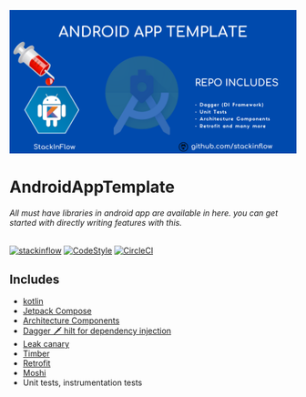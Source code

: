 <p align="center">
<img alt="AndroidAppTemplate" src="art/banner.png">
</p>

# AndroidAppTemplate
###### All must have libraries in android app are available in here. you can get started with directly writing features with this.

[![stackinflow](https://img.shields.io/badge/stackinflow-opensource-brightgreen)](https://stackinflow.github.io/)
[![CodeStyle](https://img.shields.io/badge/code%20style-%E2%9D%A4-FF4081.svg)](https://ktlint.github.io/)
[![CircleCI](https://circleci.com/gh/stackinflow/AndroidAppTemplate.svg?style=svg)](https://circleci.com/gh/stackinflow/androidapptemplate)



## Includes
- [kotlin](https://kotlinlang.org/)
- [Jetpack Compose](https://developer.android.com/jetpack/compose)
- [Architecture Components](https://developer.android.com/jetpack/guide)
- [Dagger 🗡 hilt for dependency injection](https://dagger.dev/hilt/)
- [Leak canary](https://square.github.io/leakcanary/)
- [Timber](https://github.com/JakeWharton/timber)
- [Retrofit](https://square.github.io/retrofit)
- [Moshi](https://github.com/square/moshi)
- Unit tests, instrumentation tests